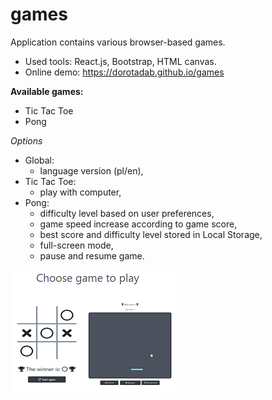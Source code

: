 # games

Application contains various browser-based games.

* Used tools: React.js, Bootstrap, HTML canvas.
* Online demo: https://dorotadab.github.io/games

**Available games:**
* Tic Tac Toe
* Pong

_Options_ 
* Global: 
  * language version (pl/en),
* Tic Tac Toe: 
  * play with computer,
* Pong: 
  * difficulty level based on user preferences, 
  * game speed increase according to game score, 
  * best score and difficulty level stored in Local Storage,
  * full-screen mode,
  * pause and resume game.


![image](./src/assets/img/home-page.png)
